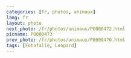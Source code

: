 ```yaml
---
categories: [fr, photos, animaux]
lang: fr
layout: photo
next_photo: /fr/photos/animaux/P0000472.html
picname: P0000473
prev_photo: /fr/photos/animaux/P0000470.html
tags: [Fotofalle, Leopard]
---
```


